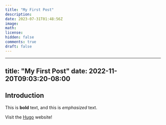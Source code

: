 ```yaml
---
title: "My First Post"
description: 
date: 2023-07-31T01:48:56Z
image: 
math: 
license: 
hidden: false
comments: true
draft: false
---
```


---
title: "My First Post"
date: 2022-11-20T09:03:20-08:00
---
## Introduction

This is **bold** text, and this is *emphasized* text.

Visit the [Hugo](https://gohugo.io) website!